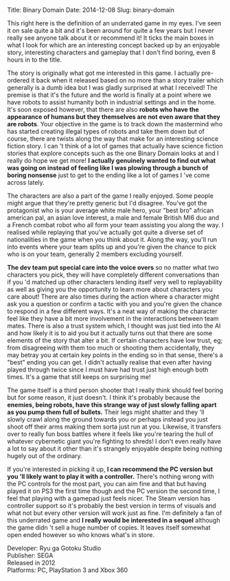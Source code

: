Title: Binary Domain
Date: 2014-12-08
Slug: binary-domain

This right here is the definition of an underrated game in my eyes. I've seen
it on sale quite a bit and it's been around for quite a few years but I never
really see anyone talk about it or recommend it! It ticks the main boxes in
what I look for which are an interesting concept backed up by an enjoyable
story, interesting characters and gameplay that I don't find boring, even 8
hours in to the title.

The story is originally what got me interested in this game. I actually pre-
ordered it back when it released based on no more than a story trailer which
generally is a dumb idea but I was gladly surprised at what I received! The
premise is that it's the future and the world is finally at a point where we
have robots to assist humanity both in industrial settings and in the home.
It's soon exposed however, that there are also **robots who have the
appearance of humans but they themselves are not even aware that they are
robots**. Your objective in the game is to track down the mastermind who has
started creating illegal types of robots and take them down but of course,
there are twists along the way that make for an interesting science fiction
story. I can 't think of a lot of games that actually have science fiction
stories that explore concepts such as the one Binary Domain looks at and I
really do hope we get more! **I actually genuinely wanted to find out what was
going on instead of feeling like I was plowing through a bunch of boring
nonsense** just to get to the ending like a lot of games I 've come across
lately.

The characters are also a part of the game I really enjoyed. Some people might
argue that they're pretty generic but I'd disagree. You've got the protagonist
who is your average white male hero, your "best bro" african american pal, an
asian love interest, a male and female British MI6 duo and a French combat
robot who all form your team assisting you along the way. I realised while
replaying that you've actually got quite a diverse set of nationalities in the
game when you think about it. Along the way, you'll run into events where your
team splits up and you're given the chance to pick who is on your team,
generally 2 members excluding yourself.

**The dev team put special care into the voice overs** so no matter what two
characters you pick, they will have completely different conversations than if
you 'd matched up other characters lending itself very well to replayability
as well as giving you the opportunity to learn more about characters you care
about! There are also times during the action where a character might ask you
a question or confirm a tactic with you and you're given the chance to respond
in a few different ways. It's a neat way of making the character feel like
they have a bit more involvement in the interactions between team mates. There
is also a trust system which, I thought was just tied into the AI and how
likely it is to aid you but it actually turns out that there are some elements
of the story that alter a bit. If certain characters have low trust, eg; from
disagreeing with them too much or shooting them accidentally, they may betray
you at certain key points in the ending so in that sense, there's a "best"
ending you can get. I didn't actually realise that even after having played
through twice since I must have had trust just high enough both times. It's a
game that still keeps on surprising me!

The game itself is a third person shooter that I really think should feel
boring but for some reason, it just doesn't. I think it's probably because the
**enemies, being robots, have this strange way of just slowly falling apart as
you pump them full of bullets.** Their legs might shatter and they 'll slowly
crawl along the ground towards you or perhaps instead you just shoot off their
arms making them sorta just run at you. Likewise, it transfers over to really
fun boss battles where it feels like you're tearing the hull of whatever
cybernetic giant you're fighting to shreds! I don't even really have a lot to
say about it other than it's strangely enjoyable despite being nothing hugely
out of the ordinary.

If you're interested in picking it up, **I can recommend the PC version but
you 'll likely want to play it with a controller.** There's nothing wrong with
the PC controls for the most part, you can aim fine and that but having played
it on PS3 the first time though and the PC version the second time, I feel
that playing with a gamepad just feels nicer. The Steam version has controller
support so it's probably the best version in terms of visuals and what not but
every other version will work just as fine. I'm definitely a fan of this
underrated game and **I really would be interested in a sequel** although the
game didn 't sell a huge number of copies. It leaves itself somewhat open
ended however so who knows what's in store.

Developer: Ryu ga Gotoku Studio  
Publisher: SEGA  
Released in 2012  
Platforms: PC, PlayStation 3 and Xbox 360

